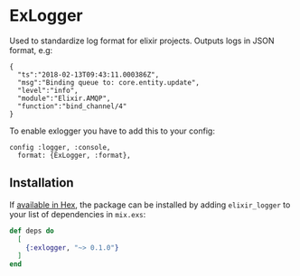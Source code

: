 # ExLogger

Used to standardize log format for elixir projects. Outputs logs in JSON format, e.g:
```
{
  "ts":"2018-02-13T09:43:11.000386Z",
  "msg":"Binding queue to: core.entity.update",
  "level":"info",
  "module":"Elixir.AMQP",
  "function":"bind_channel/4"
}
```

To enable exlogger you have to add this to your config:
```
config :logger, :console,
  format: {ExLogger, :format},
```

## Installation

If [available in Hex](https://hex.pm/docs/publish), the package can be installed
by adding `elixir_logger` to your list of dependencies in `mix.exs`:

```elixir
def deps do
  [
    {:exlogger, "~> 0.1.0"}
  ]
end
```
